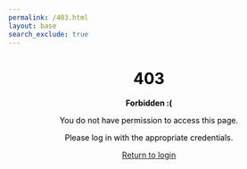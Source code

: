 ```yaml
---
permalink: /403.html
layout: base
search_exclude: true
---
```


<div style="margin: 10px auto; max-width: 600px; text-align: center; background-image: url('images/sad-face.jpg'); background-size: contain; color: black;">
  <h1>403</h1>
  <p><strong>Forbidden :(</strong></p>
  <p>You do not have permission to access this page.</p>
  <p>Please log in with the appropriate credentials.</p>
  <p><a href="{{site.baseurl}}/login_layout">Return to login</a></p>
</div>
